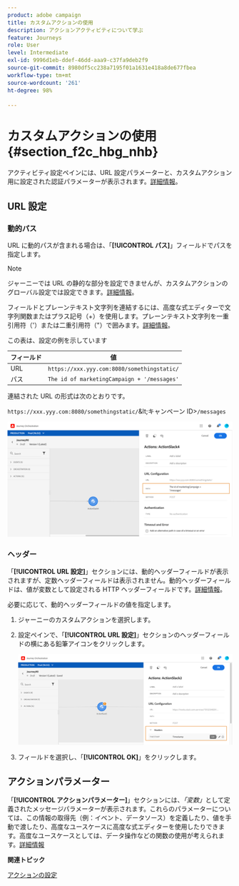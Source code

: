 ```yaml
---
product: adobe campaign
title: カスタムアクションの使用
description: アクションアクティビティについて学ぶ
feature: Journeys
role: User
level: Intermediate
exl-id: 9996d1eb-ddef-46dd-aaa9-c37fa9deb2f9
source-git-commit: 8980df5cc238a7195f01a1631e418a8de677fbea
workflow-type: tm+mt
source-wordcount: '261'
ht-degree: 98%

---
```


# カスタムアクションの使用 {#section_f2c_hbg_nhb}

アクティビティ設定ペインには、URL 設定パラメーターと、カスタムアクション用に設定された認証パラメーターが表示されます。[詳細情報](../action/about-custom-action-configuration.md)。

## URL 設定

### 動的パス

URL に動的パスが含まれる場合は、「**[!UICONTROL パス]**」フィールドでパスを指定します。

>[!NOTE]
>
>ジャーニーでは URL の静的な部分を設定できませんが、カスタムアクションのグローバル設定では設定できます。[詳細情報](../action/about-custom-action-configuration.md)。

フィールドとプレーンテキスト文字列を連結するには、高度な式エディターで文字列関数またはプラス記号（+）を使用します。プレーンテキスト文字列を一重引用符（&#39;）または二重引用符（&quot;）で囲みます。[詳細情報](../expression/expressionadvanced.md)。

この表は、設定の例を示しています

| フィールド | 値 |
| --- | --- |
| URL | `https://xxx.yyy.com:8080/somethingstatic/` |
| パス | `The id of marketingCampaign + '/messages'` |

連結された URL の形式は次のとおりです。

`https://xxx.yyy.com:8080/somethingstatic/`\&lt;キャンペーン ID\>`/messages`

![](../assets/journey-custom-action-url.png)

### ヘッダー

「**[!UICONTROL URL 設定]**」セクションには、動的ヘッダーフィールドが表示されますが、定数ヘッダーフィールドは表示されません。動的ヘッダーフィールドは、値が変数として設定される HTTP ヘッダーフィールドです。[詳細情報](../action/about-custom-action-configuration.md)。

必要に応じて、動的ヘッダーフィールドの値を指定します。

1. ジャーニーのカスタムアクションを選択します。
1. 設定ペインで、「**[!UICONTROL URL 設定]**」セクションのヘッダーフィールドの横にある鉛筆アイコンをクリックします。

   ![](../assets/journey-dynamicheaderfield.png)

1. フィールドを選択し、「**[!UICONTROL OK]**」をクリックします。

## アクションパラメーター

「**[!UICONTROL アクションパラメーター]**」セクションには、_「変数」_&#x200B;として定義されたメッセージパラメーターが表示されます。これらのパラメーターについては、この情報の取得先（例：イベント、データソース）を定義したり、値を手動で渡したり、高度なユースケースに高度な式エディターを使用したりできます。高度なユースケースとしては、データ操作などの関数の使用が考えられます。[詳細情報](../expression/expressionadvanced.md)

**関連トピック**

[アクションの設定](../action/about-custom-action-configuration.md)
